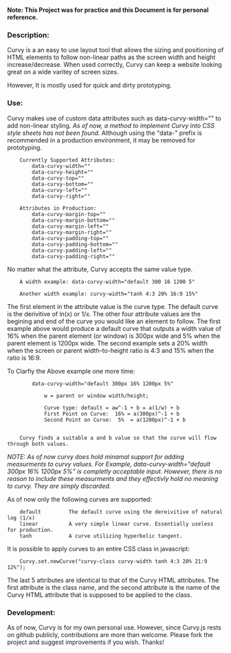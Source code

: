 **Note: This Project was for practice and this Document is for personal reference.**

### Description: 
Curvy is a an easy to use layout tool that allows the sizing and positioning of HTML elements to follow non-linear paths as the screen width and height increase/decrease. When used correctly, Curvy can keep a website looking great on a wide varitey of screen sizes. 
    
However, It is mostly used for quick and dirty prototyping. 
    
### Use: 
Curvy makes use of custom data attributes such as data-curvy-width="" to add non-linear styling. *As of now, a method to implement Curvy into CSS style sheets has not been found.* Although using the "data-" prefix is recommended in a production environment, it may be removed for prototyping.
    
    
        Currently Supported Attributes:
            data-curvy-width=""
            data-curvy-height=""
            data-curvy-top=""
            data-curvy-bottom=""
            data-curvy-left=""
            data-curvy-right=""
    
        Attributes in Production:
            data-curvy-margin-top=""
            data-curvy-margin-bottom=""
            data-curvy-margin-left=""
            data-curvy-margin-right=""
            data-curvy-padding-top=""
            data-curvy-padding-bottom=""
            data-curvy-padding-left=""
            data-curvy-padding-right=""
    
    
No matter what the attribute, Curvy accepts the same value type.
    
        A width example: data-curvy-width="default 300 16 1200 5" 
        
        Another width example: curvy-width="tanh 4:3 20% 16:9 15%"
    
The first element in the attribute value is the curve type. The default curve is the derivitive of ln(x) or 1/x. The other four attribute values are the begining and end of the curve you would like an element to follow. The first example above would produce a default curve that outputs a width value of 16% when the parent element (or window) is 300px wide and 5% when the parent element is 1200px wide. The second example sets a 20% width when the screen or parent width-to-height ratio is 4:3 and 15% when the ratio is 16:9. 
    
To Clarfiy the Above example one more time:
        
            data-curvy-width="default 300px 16% 1200px 5%"
            
                w = parent or window width/height;
            
                Curve type: default = aw^-1 + b = a(1/w) + b
                First Point on Curve:  16% = a(300px)^-1 + b
                Second Point on Curve:  5%  = a(1200px)^-1 + b
    
        
        Curvy finds a suitable a and b value so that the curve will flow through both values.
        
*NOTE: As of now curvy does hold minamal support for adding measurments to curvy values. For Example, data-curvy-width="default 300px 16% 1200px 5%" is completly acceptable input. However, there is no reason to include these measurments and they effectivly hold no meaning to curvy. They are simply discarded.*
    
As of now only the following curves are supported: 
        
        default         The default curve using the dereivitive of natural log (1/x)
        linear          A very simple linear curve. Essentially useless for production.
        tanh            A curve utilizing hyperbolic tangent. 
        
It is possible to apply curves to an entire CSS class in javascript:
        
        Curvy.set.newCurve("curvy-class curvy-width tanh 4:3 20% 21:9 12%");
        
The last 5 attributes are identical to that of the Curvy HTML attributes. The first attribute is the class name, and the second attribute is the name of the Curvy HTML attribute that is supposed to be applied to the class.  
    
        
### Development: 

As of now, Curvy is for my own personal use. However, since Curvy.js rests on github publicly, contributions are more than welcome. Please fork the project and suggest improvements if you wish. Thanks! 
    
    
    
